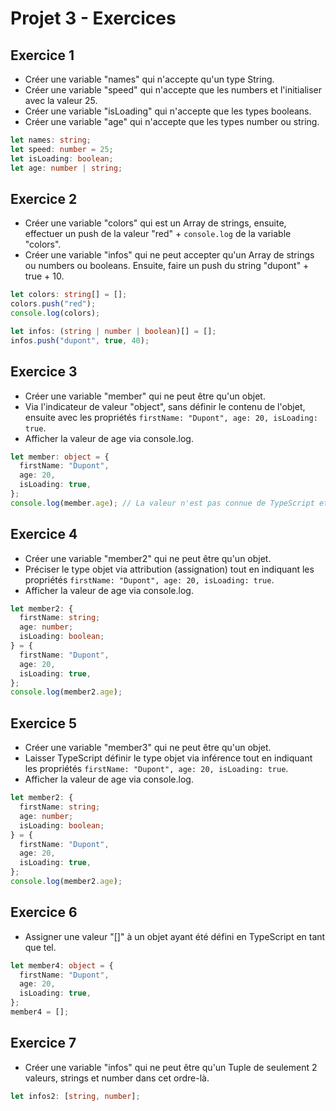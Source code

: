 # Projet 3 - Exercices

## Exercice 1

- Créer une variable "names" qui n'accepte qu'un type String.
- Créer une variable "speed" qui n'accepte que les numbers et l'initialiser avec la valeur 25.
- Créer une variable "isLoading" qui n'accepte que les types booleans.
- Créer une variable "age" qui n'accepte que les types number ou string.

```typescript
let names: string;
let speed: number = 25;
let isLoading: boolean;
let age: number | string;
```

## Exercice 2

- Créer une variable "colors" qui est un Array de strings, ensuite, effectuer un push de la valeur "red" + `console.log` de la variable "colors".
- Créer une variable "infos" qui ne peut accepter qu'un Array de strings ou numbers ou booleans. Ensuite, faire un push du string "dupont" + true + 10.

```typescript
let colors: string[] = [];
colors.push("red");
console.log(colors);

let infos: (string | number | boolean)[] = [];
infos.push("dupont", true, 40);
```

## Exercice 3

- Créer une variable "member" qui ne peut être qu'un objet.
- Via l'indicateur de valeur "object", sans définir le contenu de l'objet, ensuite avec les propriétés `firstName: "Dupont", age: 20, isLoading: true`.
- Afficher la valeur de age via console.log.

```typescript
let member: object = {
  firstName: "Dupont",
  age: 20,
  isLoading: true,
};
console.log(member.age); // La valeur n'est pas connue de TypeScript et n'est donc pas affichable
```

## Exercice 4

- Créer une variable "member2" qui ne peut être qu'un objet.
- Préciser le type objet via attribution (assignation) tout en indiquant les propriétés `firstName: "Dupont", age: 20, isLoading: true`.
- Afficher la valeur de age via console.log.

```typescript
let member2: {
  firstName: string;
  age: number;
  isLoading: boolean;
} = {
  firstName: "Dupont",
  age: 20,
  isLoading: true,
};
console.log(member2.age);
```

## Exercice 5

- Créer une variable "member3" qui ne peut être qu'un objet.
- Laisser TypeScript définir le type objet via inférence tout en indiquant les propriétés `firstName: "Dupont", age: 20, isLoading: true`.
- Afficher la valeur de age via console.log.

```typescript
let member2: {
  firstName: string;
  age: number;
  isLoading: boolean;
} = {
  firstName: "Dupont",
  age: 20,
  isLoading: true,
};
console.log(member2.age);
```

## Exercice 6

- Assigner une valeur "[]" à un objet ayant été défini en TypeScript en tant que tel.

```typescript
let member4: object = {
  firstName: "Dupont",
  age: 20,
  isLoading: true,
};
member4 = [];
```

## Exercice 7

- Créer une variable "infos" qui ne peut être qu'un Tuple de seulement 2 valeurs, strings et number dans cet ordre-là.

```typescript
let infos2: [string, number];
```
